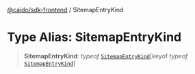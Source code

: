 [@caido/sdk-frontend](../index.md) / SitemapEntryKind

# Type Alias: SitemapEntryKind

> **SitemapEntryKind**: *typeof* [`SitemapEntryKind`](../variables/SitemapEntryKind.md)\[keyof *typeof* [`SitemapEntryKind`](../variables/SitemapEntryKind.md)\]

